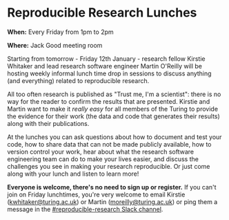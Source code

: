 # Reproducible Research Lunches

**When:** Every Friday from 1pm to 2pm

**Where:** Jack Good meeting room

Starting from tomorrow - Friday 12th January - research fellow Kirstie Whitaker
and lead research software engineer Martin O'Reilly will be hosting
weekly informal lunch time drop in sessions to discuss anything (and everything)
related to reproducible research.

All too often research is published as "Trust me, I'm a scientist": there is no
way for the reader to confirm the results that are presented. Kirstie and Martin
want to make it *really easy* for all members of the Turing to provide the 
evidence for their work (the data and code that generates their results) along 
with their publications.

At the lunches you can ask questions about how to document and test your code,
how to share data that can not be made publicly available, how to version control
your work, hear about what the research software engineering team can do to make
your lives easier, and discuss the challenges you see in making your research 
reproducible. Or just come along with your lunch and listen to learn more!

**Everyone is welcome, there's no need to sign up or register.** If you can't join
on Friday lunchtimes, you're very welcome to email Kirstie (kwhitaker@turing.ac.uk)
or Martin (moreilly@turing.ac.uk) or ping them a message in the 
[#reproducible-research Slack channel](https://alan-turing-institute.slack.com/messages/C6XEYUQPR).
